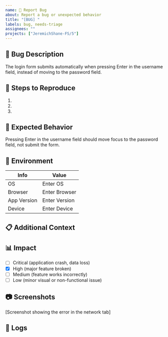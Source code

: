 ```yaml
---
name: 🐛 Report Bug
about: Report a bug or unexpected behavior
title: "[BUG] "
labels: bug, needs-triage
assignees: ""
projects: ["JeremichShane-FS/5"]
---
```


## 🐛 Bug Description

<!-- Provide a clear and concise description of the bug -->

The login form submits automatically when pressing Enter in the username field, instead of moving to the password field.

## 🔄 Steps to Reproduce

<!-- Example steps to reproduce an issue
1. Navigate to the login page (/login)
2. Enter text in the username field
3. Press Enter key
4. Observe that the form submits instead of moving focus to password field -->

1.
2.
3.

<!-- Change the steps to match your issue -->

## 🤔 Expected Behavior

<!-- What you expected to happen -->

Pressing Enter in the username field should move focus to the password field, not submit the form.

## 📱 Environment

<!-- Please complete the following information -->

<!--
| Info        | Value                |
| ----------- | -------------------- |
| OS          | macOS 13.2           |
| Browser     | Chrome 112.0.5615.49 |
| App Version | v2.3.1               |
| Device      | MacBook Pro (2021)   | -->

| Info        | Value         |
| ----------- | ------------- |
| OS          | Enter OS      |
| Browser     | Enter Browser |
| App Version | Enter Version |
| Device      | Enter Device  |

## 📋 Additional Context

<!-- These are examples of additional context
This behavior doesn't occur in Firefox or Safari, only in Chrome.
The issue started after the latest deployment on April 5. -->

## 📊 Impact

<!-- Please check the appropriate box to indicate the impact level of this bug -->

- [ ] Critical (application crash, data loss)
- [x] High (major feature broken)
- [ ] Medium (feature works incorrectly)
- [ ] Low (minor visual or non-functional issue)

## 📷 Screenshots

<!-- If applicable, add screenshots to help explain your problem -->

[Screenshot showing the error in the network tab]

## 📎 Logs

<!-- If applicable, add relevant log output between the ``` marks below -->
